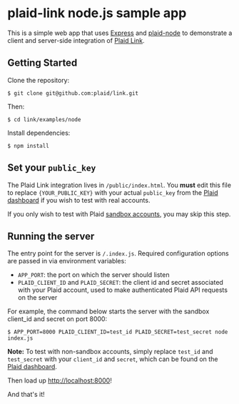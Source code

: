 # plaid-link node.js sample app

This is a simple web app that uses [Express][1] and [plaid-node][2] to demonstrate a client and server-side integration of [Plaid Link][3].

## Getting Started

Clone the repository:

```console
$ git clone git@github.com:plaid/link.git
```

Then:

```console
$ cd link/examples/node
```

Install dependencies:

```console
$ npm install
```

## Set your `public_key`

The Plaid Link integration lives in `/public/index.html`.  You **must** edit this file to replace `{YOUR_PUBLIC_KEY}` with your actual `public_key` from the [Plaid dashboard][4] if you wish to test with real accounts.

If you only wish to test with Plaid [sandbox accounts][5], you may skip this step.

## Running the server

The entry point for the server is `/.index.js`.  Required configuration options are passed in via environment variables:

- `APP_PORT`: the port on which the server should listen
- `PLAID_CLIENT_ID` and `PLAID_SECRET`: the client id and secret associated with your Plaid account, used to make authenticated Plaid API requests on the server

For example, the command below starts the server with the sandbox client_id and secret on port 8000:

```console
$ APP_PORT=8000 PLAID_CLIENT_ID=test_id PLAID_SECRET=test_secret node index.js
```

**Note:** To test with non-sandbox accounts, simply replace `test_id` and `test_secret` with your `client_id` and `secret`, which can be found on the [Plaid dashboard][4].

Then load up <http://localhost:8000>!

And that's it!

[1]: http://expressjs.com
[2]: https://github.com/plaid/plaid-node
[3]: https://github.com/plaid/link
[4]: https://plaid.com/account/
[5]: https://plaid.com/docs#sandbox
